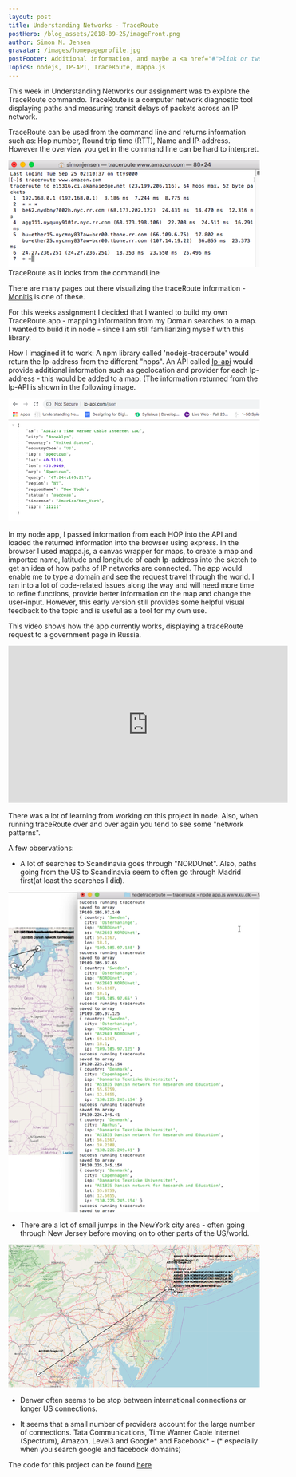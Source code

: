 ```yaml
---
layout: post
title: Understanding Networks - TraceRoute
postHero: /blog_assets/2018-09-25/imageFront.png
author: Simon M. Jensen
gravatar: /images/homepageprofile.jpg
postFooter: Additional information, and maybe a <a href="#">link or two</a>
Topics: nodejs, IP-API, TraceRoute, mappa.js
---
```


This week in Understanding Networks our assignment was to explore the TraceRoute commando.
TraceRoute is a computer network diagnostic tool displaying paths and measuring transit delays
of packets across an IP network.

TraceRoute can be used from the command line and returns information such as: Hop number, Round trip time (RTT), Name and IP-address. However the overview you get in the command line can be hard to interpret.

<div class="aroundImage">
<img src="/blog_assets/2018-09-25/terminal.png"
     alt="circles">
</div>
TraceRoute as it looks from the commandLine
<br>

There are many pages out there visualizing the traceRoute information - [Monitis](https://www.monitis.com/traceroute/) is one of these.

For this weeks assignment I decided that I wanted to build my own TraceRoute.app - mapping information
from my Domain searches to a map. I wanted to build it in node - since I am still familiarizing myself with this library.

How I imagined it to work:
A npm library called 'nodejs-traceroute' would return the Ip-address
from the different "hops". An API called [Ip-api](http://ip-api.com/docs/api:json) would provide additional information such as geolocation and provider for each Ip-address - this would be added to a map. (The information returned from the Ip-API is shown in the following image. <br>

<div class="aroundImage">
<img src="/blog_assets/2018-09-25/IPAPI.png"
     alt="circles">
</div>

In my node app, I passed information from each HOP into the API and loaded the returned information into the browser using express. In the browser I used mappa.js, a canvas wrapper for maps, to create a map and imported name, latitude and longitude of each Ip-address into the sketch to get an idea of how paths of IP networks are connected. The app would enable me to type a domain and see the request travel through the world.
I ran into a lot of code-related issues along the way and will need more time to refine functions, provide better information on the map and change the user-input. However, this early version still provides some helpful visual feedback to the topic and is useful as a tool for my own use.  

This video shows how the app currently works, displaying a traceRoute request to a government page in Russia.

<div class="aroundSketch">
<iframe src="https://www.youtube.com/embed/Srce946LXao" width="560" height="315" frameborder="0" allowfullscreen="allowfullscreen"></iframe>
</div>

There was a lot of learning from working on this project in node. Also, when running traceRoute over and over again you tend to see some "network patterns".

A few observations:
* A lot of searches to Scandinavia goes through "NORDUnet". Also, paths going from the US to Scandinavia seem to often go through Madrid first(at least the searches I did).

<div class="aroundImage">
<img src="/blog_assets/2018-09-25/scandi.png"
     alt="circles">
</div>

* There are a lot of small jumps in the NewYork city area - often going through New Jersey before moving on to other parts of the US/world.

<div class="aroundImage">
<img src="/blog_assets/2018-09-25/uslocal.png"
     alt="circles">
</div>

* Denver often seems to be stop between international connections or longer US connections.

* It seems that a small number of providers account for the large number of connections.
  Tata Communications, Time Warner Cable Internet (Spectrum), Amazon, Level3 and Google* and Facebook* - (* especially when you search google and facebook domains)

The code for this project can be found [here](https://github.com/simonmarqvard/traceroute)

  <br>
  <br>
